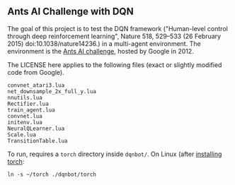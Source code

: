 Ants AI Challenge with DQN
--------------------------

The goal of this project is to test the DQN framework ("Human-level control through deep reinforcement learning", Nature 518, 529–533 (26 February 2015) doi:10.1038/nature14236.) in a multi-agent environment. The environment is the [Ants AI challenge](http://ants.aichallenge.org/), hosted by Google in 2012.

The LICENSE here applies to the following files (exact or slightly modified code from Google).

	convnet_atari3.lua
	net_downsample_2x_full_y.lua
	nnutils.lua
	Rectifier.lua
	train_agent.lua
	convnet.lua
	initenv.lua
	NeuralQLearner.lua
	Scale.lua
	TransitionTable.lua

To run, requires a `torch` directory inside `dqnbot/`. On Linux (after [installing torch](http://torch.ch/docs/getting-started.html#_):

	ln -s ~/torch ./dqnbot/torch

